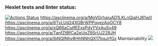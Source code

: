 ### Hexlet tests and linter status:
[![Actions Status](https://github.com/ivansneg2015/frontend-project-44/actions/workflows/hexlet-check.yml/badge.svg)](https://github.com/ivansneg2015/frontend-project-44/actions)
https://asciinema.org/a/MgVGrhaiuAD1LKLnQiaHJ61w0
https://asciinema.org/a/6TvLUd24XGBrWPPqyezAqOCY8
https://asciinema.org/a/xQ66aCutfEExsPdyYVxAuSv49
https://asciinema.org/a/TanfZtBfCa2eUqZ9SrUJ228JH
https://asciinema.org/a/lbNQINhv8HhNNhQX17bqJrfGx
 Maintainability 
 <a href="https://codeclimate.com/github/ivansneg2015/frontend-project-44/maintainability"><img src="https://api.codeclimate.com/v1/badges/972ff59d773f7478e696/maintainability" /></a>